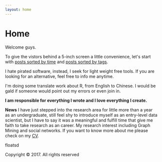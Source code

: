 ```yaml
---
layout: home
---
```

# Home

Welcome guys.

To give the vistors behind a 5-inch screen a little convenience, let's start with [posts sorted by time](https://floatsdsds.github.io/posts) and [posts sorted by tags](https://floatsdsds.github.io/tags).

I hate pirated software, instead, I seek for light weight free tools. If you are looking for an alternative, feel free to info me anytime.

I'm doing some translate work about R, from English to Chinese. I would be gald if someone would point out my errors or even join in.

**I am responsible for everything I wrote and I love everything I create.**

**News** I have just stepped into the research area for little more than a year as an undergraduate, still feel shy to introduce myself as an entry-level data scientist, but I have to say it was a meaningful and fulfill time that give me faith to take research as an career. My research interest including Graph Mining and social networks. If you want to know more about me please check on my [CV](https://github.com/floatSDSDS/floatsdsds.github.io/raw/master/_data/LuFANNIERA-PHD.pdf).

floatsd

Copyright © 2017. All rights reserved

